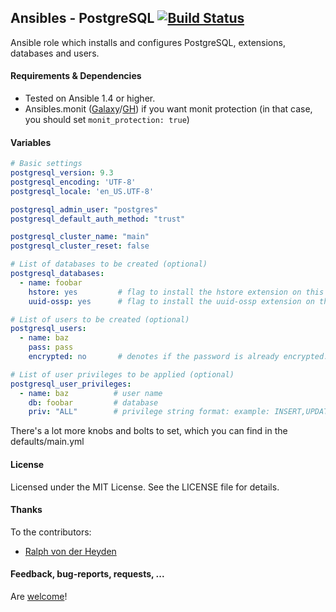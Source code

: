 ## Ansibles - PostgreSQL [![Build Status](https://travis-ci.org/Ansibles/postgresql.png)](https://travis-ci.org/Ansibles/postgresql)

Ansible role which installs and configures PostgreSQL, extensions, databases and users.


#### Requirements & Dependencies
- Tested on Ansible 1.4 or higher.
- Ansibles.monit ([Galaxy](https://galaxy.ansible.com/list#/roles/502)/[GH](https://github.com/Ansibles/monit)) if you want monit protection (in that case, you should set `monit_protection: true`)


#### Variables

```yaml
# Basic settings
postgresql_version: 9.3
postgresql_encoding: 'UTF-8'
postgresql_locale: 'en_US.UTF-8'

postgresql_admin_user: "postgres"
postgresql_default_auth_method: "trust"

postgresql_cluster_name: "main"
postgresql_cluster_reset: false

# List of databases to be created (optional)
postgresql_databases:
  - name: foobar
    hstore: yes         # flag to install the hstore extension on this database (yes/no)
    uuid-ossp: yes      # flag to install the uuid-ossp extension on this database (yes/no)

# List of users to be created (optional)
postgresql_users:
  - name: baz
    pass: pass
    encrypted: no       # denotes if the password is already encrypted.

# List of user privileges to be applied (optional)
postgresql_user_privileges:
  - name: baz          # user name
    db: foobar         # database
    priv: "ALL"        # privilege string format: example: INSERT,UPDATE/table:SELECT/anothertable:ALL
```

There's a lot more knobs and bolts to set, which you can find in the defaults/main.yml


#### License

Licensed under the MIT License. See the LICENSE file for details.

#### Thanks

To the contributors:
- [Ralph von der Heyden](https://github.com/ralph)


#### Feedback, bug-reports, requests, ...

Are [welcome](https://github.com/ansibles/postgresql/issues)!
